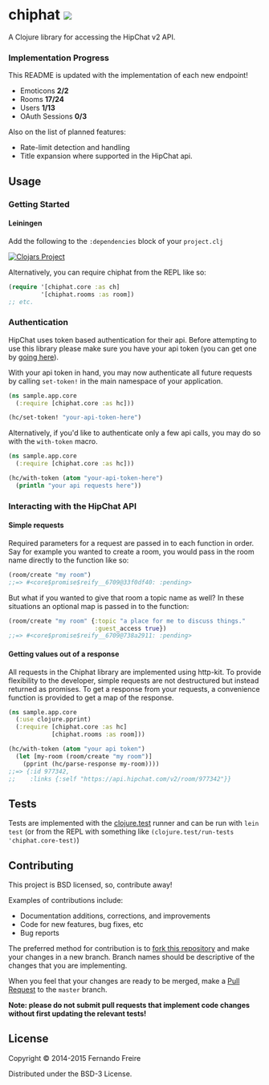 # chiphat ![](https://circleci.com/gh/dogonthehorizon/chiphat/tree/master.png?circle-token=:circle-token&style=shield)

A Clojure library for accessing the HipChat v2 API.

### Implementation Progress
This README is updated with the implementation of each new endpoint!

* Emoticons **2/2**
* Rooms **17/24**
* Users **1/13**
* OAuth Sessions **0/3**

Also on the list of planned features:

* Rate-limit detection and handling
* Title expansion where supported in the HipChat api.

## Usage

### Getting Started

#### Leiningen

Add the following to the `:dependencies` block of your `project.clj`

[![Clojars Project](http://clojars.org/chiphat/latest-version.svg)](http://clojars.org/chiphat)

Alternatively, you can require chiphat from the REPL like so:

```clojure
(require '[chiphat.core :as ch]
         '[chiphat.rooms :as room])
;; etc.
```

### Authentication

HipChat uses token based authentication for their api. Before attempting to use
this library please make sure you have your api token (you can get one by
[going here][token]).

With your api token in hand, you may now authenticate all future requests by
calling `set-token!` in the main namespace of your application.

```clojure
(ns sample.app.core
  (:require [chiphat.core :as hc]))

(hc/set-token! "your-api-token-here")
```

Alternatively, if you'd like to authenticate only a few api calls, you may do
so with the `with-token` macro.

```clojure
(ns sample.app.core
  (:require [chiphat.core :as hc]))

(hc/with-token (atom "your-api-token-here")
  (println "your api requests here"))
```

### Interacting with the HipChat API

#### Simple requests

Required parameters for a request are passed in to each function in order. Say
for example you wanted to create a room, you would pass in the room name
directly to the function like so:

```clojure
(room/create "my room")
;;=> #<core$promise$reify__6709@33f0df40: :pending>
```

But what if you wanted to give that room a topic name as well? In these
situations an optional map is passed in to the function:

```clojure
(room/create "my room" {:topic "a place for me to discuss things."
                        :guest_access true})
;;=> #<core$promise$reify__6709@738a2911: :pending>
```

#### Getting values out of a response

All requests in the Chiphat library are implemented using http-kit. To provide
flexibility to the developer, simple requests are not destructured but instead
returned as promises. To get a response from your requests, a convenience
function is provided to get a map of the response.

```clojure
(ns sample.app.core
  (:use clojure.pprint)
  (:require [chiphat.core :as hc]
            [chiphat.rooms :as room]))

(hc/with-token (atom "your api token")
  (let [my-room (room/create "my room")]
    (pprint (hc/parse-response my-room))))
;;=> {:id 977342,
;;    :links {:self "https://api.hipchat.com/v2/room/977342"}}
```

## Tests

Tests are implemented with the [clojure.test][test] runner and can be run with
`lein test` (or from the REPL with something like `(clojure.test/run-tests
'chiphat.core-test)`)

## Contributing

This project is BSD licensed, so, contribute away!

Examples of contributions include:
* Documentation additions, corrections, and improvements
* Code for new features, bug fixes, etc
* Bug reports

The preferred method for contribution is to [fork this repository][fork] and
make your changes in a new branch. Branch names should be descriptive of the
changes that you are implementing.

When you feel that your changes are ready to be merged, make a [Pull Request][pr]
to the `master` branch.

**Note: please do not submit pull requests that implement code changes without
first updating the relevant tests!**

## License

Copyright © 2014-2015 Fernando Freire

Distributed under the BSD-3 License.

[token]: https://www.hipchat.com/account/api
[fork]: https://github.com/dogonthehorizon/chiphat/fork
[pr]: https://help.github.com/articles/using-pull-requests/
[test]: https://clojure.github.io/clojure/clojure.test-api.html
